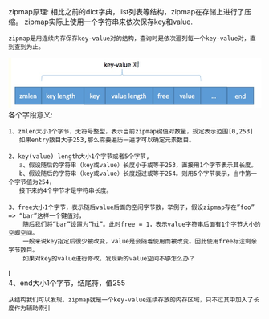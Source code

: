 
zipmap原理:
    相比之前的dict字典，list列表等结构，zipmap在存储上进行了压缩。
    zipmap实际上使用一个字符串来依次保存key和value.
    
    zipmap是用连续内存保存key-value对的结构，查询时是依次遍列每一个key-value对，直到查到为止。
    
![zipmap文件结构](../images/zipmap.png)
    各个字段意义:
    
    1、zmlen大小1个字节，无符号整型，表示当前zipmap键值对数量，规定表示范围[0,253]
       如果entry数目大于253,那么需要遍历一遍才可以确定元素数目。
       
    2、key(value) length大小1个字节或者5个字节,
       a、假设随后的字符串（key或value）长度小于或等于253，直接用1个字节表示其长度。
       b、假设随后的字符串（key或value）长度超过或等于254。则用5个字节表示，当中第一个字节值为254，
       接下来的4个字节才是字符串长度。
       
    3、free大小1个字节，表示随后value后面的空闲字节数，举例子，假设zipmap存在”foo” => “bar”这样一个键值对，
        随后我们将“bar”设置为“hi”。此时free = 1，表示value字符串后面有1个字节大小的空暇空间。
        一般来说key指定后很少被改变，value是会随着使用而被改变。因此使用free标注剩余字节数目。
        如果对key的value进行修改，发现新的value空间不够怎么办？
l   
    4、end大小1个字节，结尾符，值255
    
    从结构我们可以发现，zipmap就是一个key-value连续存放的内存区域，只不过其中加入了长度作为辅助索引
    
    
    